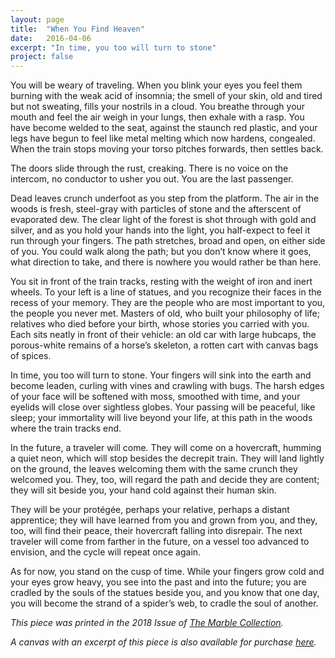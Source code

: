```yaml
---
layout: page
title:  "When You Find Heaven"
date:   2016-04-06
excerpt: "In time, you too will turn to stone"
project: false
---
```


You will be weary of traveling. When you blink your eyes you feel them burning with the weak acid of insomnia; the smell of your skin, old and tired but not sweating, fills your nostrils in a cloud. You breathe through your mouth and feel the air weigh in your lungs, then exhale with a rasp. You have become welded to the seat, against the staunch red plastic, and your legs have begun to feel like metal melting which now hardens, congealed. When the train stops moving your torso pitches forwards, then settles back.

The doors slide through the rust, creaking. There is no voice on the intercom, no conductor to usher you out. You are the last passenger.

Dead leaves crunch underfoot as you step from the platform. The air in the woods is fresh, steel-gray with particles of stone and the afterscent of evaporated dew. The clear light of the forest is shot through with gold and silver, and as you hold your hands into the light, you half-expect to feel it run through your fingers. The path stretches, broad and open, on either side of you. You could walk along the path; but you don’t know where it goes, what direction to take, and there is nowhere you would rather be than here.

You sit in front of the train tracks, resting with the weight of iron and inert wheels. To your left is a line of statues, and you recognize their faces in the recess of your memory. They are the people who are most important to you, the people you never met. Masters of old, who built your philosophy of life; relatives who died before your birth, whose stories you carried with you. Each sits neatly in front of their vehicle: an old car with large hubcaps, the porous-white remains of a horse’s skeleton, a rotten cart with canvas bags of spices.

In time, you too will turn to stone. Your fingers will sink into the earth and become leaden, curling with vines and crawling with bugs. The harsh edges of your face will be softened with moss, smoothed with time, and your eyelids will close over sightless globes. Your passing will be peaceful, like sleep; your immortality will live beyond your life, at this path in the woods where the train tracks end.

In the future, a traveler will come. They will come on a hovercraft, humming a quiet neon, which will stop besides the decrepit train. They will land lightly on the ground, the leaves welcoming them with the same crunch they welcomed you. They, too, will regard the path and decide they are content; they will sit beside you, your hand cold against their human skin.

They will be your protégée, perhaps your relative, perhaps a distant apprentice; they will have learned from you and grown from you, and they, too, will find their peace, their hovercraft falling into disrepair. The next traveler will come from farther in the future, on a vessel too advanced to envision, and the cycle will repeat once again.

As for now, you stand on the cusp of time. While your fingers grow cold and your eyes grow heavy, you see into the past and into the future; you are cradled by the souls of the statues beside you, and you know that one day, you will become the strand of a spider’s web, to cradle the soul of another.


*This piece was printed in the 2018 Issue of [The Marble Collection](https://themarblecollection.org).*

*A canvas with an excerpt of this piece is also available for purchase [here](https://society6.com/themarblecollection).*
